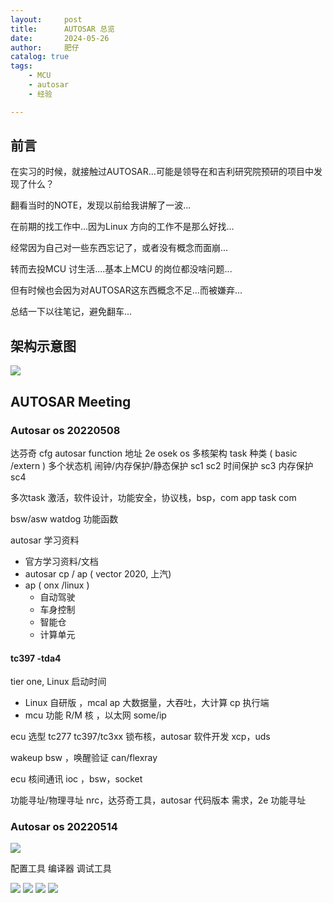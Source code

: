 ```yaml
---
layout:     post
title:      AUTOSAR 总览
date:       2024-05-26
author:     肥仔
catalog: true
tags:
    - MCU
    - autosar
    - 经验

--- 
```


## 前言
在实习的时候，就接触过AUTOSAR...可能是领导在和吉利研究院预研的项目中发现了什么？

翻看当时的NOTE，发现以前给我讲解了一波...

在前期的找工作中...因为Linux 方向的工作不是那么好找...

经常因为自己对一些东西忘记了，或者没有概念而面崩...

转而去投MCU 讨生活....基本上MCU 的岗位都没啥问题...

但有时候也会因为对AUTOSAR这东西概念不足...而被嫌弃...

总结一下以往笔记，避免翻车...


## 架构示意图

<img src ="https://daniao2017.github.io/img/in_post/aotusar/autosar架构.png">


## AUTOSAR Meeting

### Autosar os 20220508
达芬奇 cfg autosar function 地址
2e 
osek os 
多核架构
task 种类 ( basic /extern ) 
多个状态机
闹钟/内存保护/静态保护
sc1 
sc2 时间保护
sc3 内存保护
sc4 

多次task 激活，软件设计，功能安全，协议栈，bsp，com
app task com

bsw/asw watdog 功能函数

autosar 学习资料
- 官方学习资料/文档
- autosar cp / ap ( vector 2020, 上汽) 
-  ap ( onx /linux )
    - 自动驾驶
    -  车身控制
    - 智能仓
    - 计算单元

#### tc397 -tda4
tier one, Linux 启动时间
- Linux 自研版 ，mcal
ap 大数据量，大吞吐，大计算
cp 执行端
- mcu 功能
R/M 核 ，以太网 some/ip

ecu 选型
tc277
tc397/tc3xx
锁布核，autosar 软件开发
xcp，uds

wakeup 
bsw ，唤醒验证 
can/flexray 

ecu 核间通讯
ioc ，bsw，socket

功能寻址/物理寻址
nrc，达芬奇工具，autosar 代码版本
需求，2e 功能寻址

### Autosar os 20220514

<img src ="https://daniao2017.github.io/img/in_post/aotusar/AutoSar概述.jpg">


配置工具
编译器
调试工具


<img src ="https://daniao2017.github.io/img/in_post/aotusar/Autosar_1.png">



<img src ="https://daniao2017.github.io/img/in_post/aotusar/Autosar_2.png">


<img src ="https://daniao2017.github.io/img/in_post/aotusar/Autosar_3.png">


<img src ="https://daniao2017.github.io/img/in_post/aotusar/Autosar_4.png">



